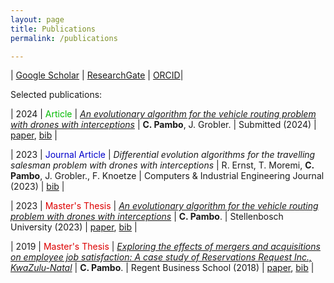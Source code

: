 ```yaml
---
layout: page
title: Publications
permalink: /publications

---
```


| [Google Scholar](https://scholar.google.ca/citations?user=???) | [ResearchGate](https://www.researchgate.net/profile/Carlos-Pambo) | [ORCID](https://orcid.org/0009-0008-9146-4658)|

Selected publications:

| 2024 | <font color="#00bb00">Article</font> | [*An evolutionary algorithm for the vehicle routing problem with drones with interceptions*](/assets/publications/CPambo2024Algorithm.pdf) | **C. Pambo**, J. Grobler. | Submitted (2024) | [paper](/assets/publications/CPambo2024Algorithm.pdf), [bib](/assets/publications/bib/CPambo2024Algorithm.bib) |
 
| 2023 | <font color="#0000cc">Journal Article</font> | *Differential evolution algorithms for the travelling salesman problem with drones with interceptions* | R. Ernst, T. Moremi, **C. Pambo**, J. Grobler., F. Knoetze | Computers & Industrial Engineering Journal (2023) | [bib](/assets/publications/bib/) |

| 2023 | <font color="#dd0000">Master's Thesis</font> | [*An evolutionary algorithm for the vehicle routing problem with drones with interceptions*](/assets/publications/CPambo2023Algorithm.pdf) | **C. Pambo**. | Stellenbosch University (2023) | [paper](/assets/publications/CPambo2023Algorithm.pdf), [bib](/assets/publications/bib/CPambo2023Algorithm.bib) |

| 2019 | <font color="#dd0000">Master's Thesis</font> | [*Exploring the effects of mergers and acquisitions on employee job satisfaction: A case study of Reservations Request Inc., KwaZulu-Natal*](/assets/publications/CPambo2018Effects.pdf) | **C. Pambo**. | Regent Business School (2018) | [paper](/assets/publications//assets/publications/CPambo2018Effects.pdf), [bib](/assets/publications/bib/CPambo2018Effects.bib) |
